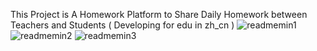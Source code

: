 This Project is A Homework Platform to Share Daily Homework between Teachers and Students ( Developing for edu in zh_cn )
![readmemin1](https://github.com/B5-Software/Open-Homework-Tool/assets/110681302/0f724d01-b18c-4e31-a661-0c9d7f1b81db)
![readmemin2](https://github.com/B5-Software/Open-Homework-Tool/assets/110681302/cd0e10e1-9c82-4054-bb48-f32ef36a70d0)
![readmemin3](https://github.com/B5-Software/Open-Homework-Tool/assets/110681302/0c2c0fa0-4b1f-498d-aaa3-8025b59282e4)
